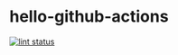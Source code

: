 # hello-github-actions

[![lint status](https://github.com/ponte1010/hello-github-actions/workflows/lint/badge.svg)](https://github.com/ponte1010/hello-github-actions/actions)
